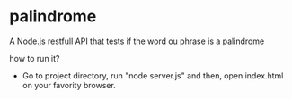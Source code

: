 # palindrome
A Node.js restfull API that tests if the word ou phrase is a palindrome

how to run it?
- Go to project directory, run "node server.js" and then, open index.html on your favority browser.


